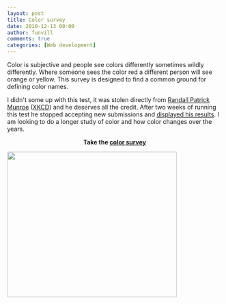 ```yaml
---
layout: post
title: Color survey 
date: 2010-12-13 00:00
author: funvill
comments: true
categories: [Web development]
---
```

Color is subjective and people see colors differently sometimes wildly differently. Where someone sees the color red a different person will see orange or yellow. This survey is designed to find a common ground for defining color names.

I didn't some up with this test, it was stolen directly from <a href="http://en.wikipedia.org/wiki/Randall_Munroe">Randall Patrick Munroe</a> (<a href="http://xkcd.com/">XKCD</a>) and he deserves all the credit. After two weeks of running this test he stopped accepting new submissions and <a href="http://blog.xkcd.com/2010/05/03/color-survey-results/">displayed his results</a>. I am looking to do a longer study of color and how color changes over the years.
<p style="text-align: center;"><strong>Take the <a href="http://www.abluestar.com/utilities/color/submit.php">color survey</a></strong></p>
<p style="text-align: left;"><strong><a href="http://www.abluestar.com/blog/wp-content/uploads/2010/12/colors.png"><img class="alignleft size-full wp-image-1156" title="colors" src="http://www.abluestar.com/blog/wp-content/uploads/2010/12/colors.png" alt="" width="397" height="340" /></a>
</strong></p>

